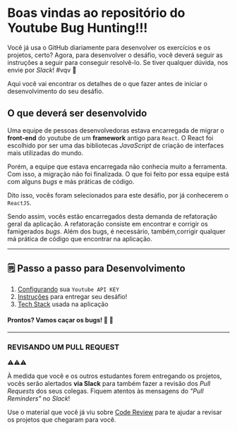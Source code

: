 # Boas vindas ao repositório do Youtube Bug Hunting!!!

Você já usa o GitHub diariamente para desenvolver os exercícios e os projetos, certo? Agora, para desenvolver o desáfio, você deverá seguir as instruções a seguir para conseguir resolvê-lo. Se tiver qualquer dúvida, nos envie por _Slack_! #vqv 🚀

Aqui você vai encontrar os detalhes de o que fazer antes de iniciar o desenvolvimento do seu desáfio.

## O que deverá ser desenvolvido

Uma equipe de pessoas desenvolvedoras estava encarregada de migrar o **front-end** do youtube de um **framework** antigo para `React`. O React foi escolhido por ser uma das bibliotecas _JavaScript_ de criação de interfaces mais utilizadas do mundo.

Porém, a equipe que estava encarregada não conhecia muito a ferramenta. Com isso, a migração não foi finalizada. O que foi feito por essa equipe está com alguns _bugs_ e más práticas de código.

Dito isso, vocês foram selecionados para este desáfio, por já conhecerem o `ReactJS`.

Sendo assim, vocês estão encarregados desta demanda de refatoração geral da aplicação. A refatoração consiste em encontrar e corrigir os famigerados _bugs_. Além dos bugs, é necessário, também,corrigir qualquer má prática de código que encontrar na aplicação.

---

## 🗒 Passo a passo para Desenvolvimento

1. [Configurando](/YoutubeAPIAuth.md) sua `Youtube API KEY`
2. [Instruções](/FluxoDesenvolvimento.md) para entregar seu desáfio!
3. [Tech Stack](/Tecnologias.md) usada na aplicação

#### Prontos? Vamos caçar os bugs! 👾 🔫

---

### REVISANDO UM PULL REQUEST

⚠⚠⚠

À medida que você e os outros estudantes forem entregando os projetos, vocês serão alertados **via Slack** para também fazer a revisão dos _Pull Requests_ dos seus colegas. Fiquem atentos às mensagens do _"Pull Reminders"_ no _Slack_!

Use o material que você já viu sobre [Code Review](https://course.betrybe.com/real-life-engineer/code-review/) para te ajudar a revisar os projetos que chegaram para você.
